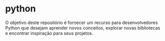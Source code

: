 # python
O objetivo deste repositório é fornecer um recurso para desenvolvedores Python que desejam aprender novos conceitos, explorar novas bibliotecas e encontrar inspiração para seus projetos.

